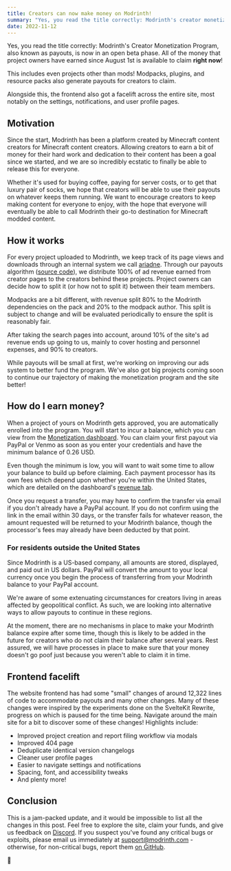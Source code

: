 ```yaml
---
title: Creators can now make money on Modrinth!
summary: "Yes, you read the title correctly: Modrinth's creator monetization program, also known as payouts, is now in an open beta phase. Read on for more information!"
date: 2022-11-12
---
```


Yes, you read the title correctly: Modrinth's Creator Monetization Program, also known as payouts, is now in an open beta phase. All of the money that project owners have earned since August 1st is available to claim **right now**!

This includes even projects other than mods! Modpacks, plugins, and resource packs also generate payouts for creators to claim.

Alongside this, the frontend also got a facelift across the entire site, most notably on the settings, notifications, and user profile pages.

## Motivation

Since the start, Modrinth has been a platform created by Minecraft content creators for Minecraft content creators. Allowing creators to earn a bit of money for their hard work and dedication to their content has been a goal since we started, and we are so incredibly ecstatic to finally be able to release this for everyone.

Whether it's used for buying coffee, paying for server costs, or to get that luxury pair of socks, we hope that creators will be able to use their payouts on whatever keeps them running. We want to encourage creators to keep making content for everyone to enjoy, with the hope that everyone will eventually be able to call Modrinth their go-to destination for Minecraft modded content.

## How it works

For every project uploaded to Modrinth, we keep track of its page views and downloads through an internal system we call [ariadne](https://github.com/modrinth/ariadne). Through our payouts algorithm ([source code](https://github.com/modrinth/labrinth/blob/master/src/routes/admin.rs#L95)), we distribute 100% of ad revenue earned from creator pages to the creators behind these projects. Project owners can decide how to split it (or how not to split it) between their team members.

Modpacks are a bit different, with revenue split 80% to the Modrinth dependencies on the pack and 20% to the modpack author. This split is subject to change and will be evaluated periodically to ensure the split is reasonably fair.

After taking the search pages into account, around 10% of the site's ad revenue ends up going to us, mainly to cover hosting and personnel expenses, and 90% to creators.

While payouts will be small at first, we're working on improving our ads system to better fund the program. We've also got big projects coming soon to continue our trajectory of making the monetization program and the site better!

## How do I earn money?

When a project of yours on Modrinth gets approved, you are automatically enrolled into the program. You will start to incur a balance, which you can view from the [Monetization dashboard](https://modrinth.com/dashboard). You can claim your first payout via PayPal or Venmo as soon as you enter your credentials and have the minimum balance of 0.26 USD.

Even though the minimum is low, you will want to wait some time to allow your balance to build up before claiming. Each payment processor has its own fees which depend upon whether you're within the United States, which are detailed on the dashboard's [revenue tab](https://modrinth.com/dashboard/revenue).

Once you request a transfer, you may have to confirm the transfer via email if you don't already have a PayPal account. If you do not confirm using the link in the email within 30 days, or the transfer fails for whatever reason, the amount requested will be returned to your Modrinth balance, though the processor's fees may already have been deducted by that point.

### For residents outside the United States

Since Modrinth is a US-based company, all amounts are stored, displayed, and paid out in US dollars. PayPal will convert the amount to your local currency once you begin the process of transferring from your Modrinth balance to your PayPal account.

We're aware of some extenuating circumstances for creators living in areas affected by geopolitical conflict. As such, we are looking into alternative ways to allow payouts to continue in these regions.

At the moment, there are no mechanisms in place to make your Modrinth balance expire after some time, though this is likely to be added in the future for creators who do not claim their balance after several years. Rest assured, we will have processes in place to make sure that your money doesn't go poof just because you weren't able to claim it in time.

## Frontend facelift

The website frontend has had some "small" changes of around 12,322 lines of code to accommodate payouts and many other changes. Many of these changes were inspired by the experiments done on the SvelteKit Rewrite, progress on which is paused for the time being. Navigate around the main site for a bit to discover some of these changes! Highlights include:

- Improved project creation and report filing workflow via modals
- Improved 404 page
- Deduplicate identical version changelogs
- Cleaner user profile pages
- Easier to navigate settings and notifications
- Spacing, font, and accessibility tweaks
- And plenty more!

## Conclusion

This is a jam-packed update, and it would be impossible to list all the changes in this post. Feel free to explore the site, claim your funds, and give us feedback on [Discord](https://discord.modrinth.com). If you suspect you've found any critical bugs or exploits, please email us immediately at [support@modrinth.com](mailto:support@modrinth.com) - otherwise, for non-critical bugs, report them [on GitHub](https://github.com/modrinth).

👑
